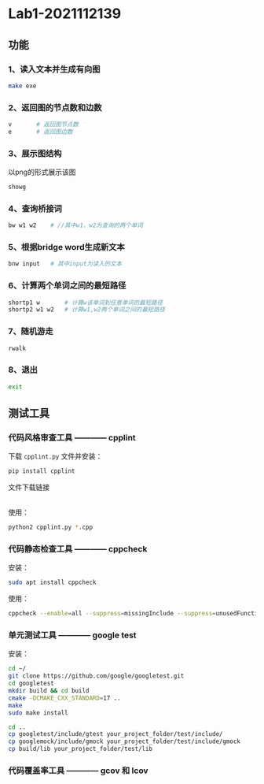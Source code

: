 # Lab1-2021112139

## 功能

### 1、读入文本并生成有向图

```bash
make exe
```

### 2、返回图的节点数和边数

```bash
v       # 返回图节点数
e       # 返回图边数
```

### 3、展示图结构

以png的形式展示该图

```bash
showg
```

### 4、查询桥接词

```bash
bw w1 w2    # //其中w1、w2为查询的两个单词
```

### 5、根据bridge word生成新文本

```bash
bnw input   # 其中input为读入的文本
```

### 6、计算两个单词之间的最短路径

```bash
shortp1 w       # 计算w该单词到任意单词的最短路径
shortp2 w1 w2   # 计算w1,w2两个单词之间的最短路径
```

### 7、随机游走

```bash
rwalk
```

### 8、退出

```bash
exit
```

## 测试工具

### 代码风格审查工具 ———— cpplint

下载 `cpplint.py` 文件并安装：

```bash
pip install cpplint
```

<div><a herf="https://github.com/google/styleguide/blob/gh-pages/cpplint/cpplint.py">文件下载链接</a></div></br>

使用：

```bash
python2 cpplint.py *.cpp
```

### 代码静态检查工具 ———— cppcheck

安装：

```bash
sudo apt install cppcheck
```

使用：

```bash
cppcheck --enable=all --suppress=missingInclude --suppress=unusedFunction Lab1-2021112139/
```

### 单元测试工具 ———— google test

安装：

```bash
cd ~/
git clone https://github.com/google/googletest.git
cd googletest
mkdir build && cd build
cmake -DCMAKE_CXX_STANDARD=17 ..
make
sudo make install

cd ..
cp googletest/include/gtest your_project_folder/test/include/
cp googlemock/include/gmock your_project_folder/test/include/gmock
cp build/lib your_project_folder/test/lib
```

### 代码覆盖率工具 ———— gcov 和 lcov